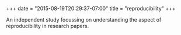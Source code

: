 +++
date = "2015-08-19T20:29:37-07:00"
title = "reproducibility"
+++

An independent study focussing on understanding the aspect of reproducibility in research papers.
